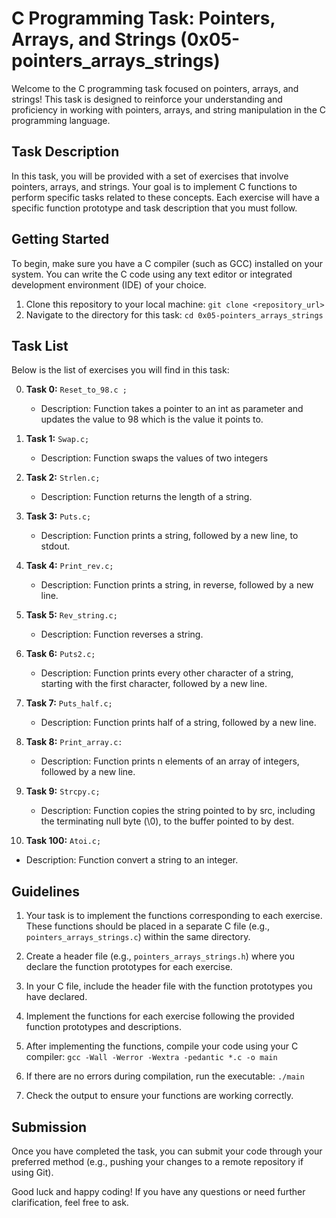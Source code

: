 # C Programming Task: Pointers, Arrays, and Strings (0x05-pointers_arrays_strings)

Welcome to the C programming task focused on pointers, arrays, and strings! This task is designed to reinforce your understanding and proficiency in working with pointers, arrays, and string manipulation in the C programming language.

## Task Description

In this task, you will be provided with a set of exercises that involve pointers, arrays, and strings. Your goal is to implement C functions to perform specific tasks related to these concepts. Each exercise will have a specific function prototype and task description that you must follow.

## Getting Started

To begin, make sure you have a C compiler (such as GCC) installed on your system. You can write the C code using any text editor or integrated development environment (IDE) of your choice.

1. Clone this repository to your local machine: `git clone <repository_url>`
2. Navigate to the directory for this task: `cd 0x05-pointers_arrays_strings`

## Task List

Below is the list of exercises you will find in this task:

0. **Task 0:** `Reset_to_98.c ;`
   - Description: Function takes a pointer to an int as parameter and updates the value to 98 which is the value it points to.
   
1. **Task 1:** `Swap.c;`
   - Description: Function swaps the values of two integers

2. **Task 2:** `Strlen.c;`
   - Description: Function returns the length of a string.

3. **Task 3:** `Puts.c;`
   - Description: Function prints a string, followed by a new line, to stdout.

4. **Task 4:** `Print_rev.c;`
   - Description: Function prints a string, in reverse, followed by a new line.

5. **Task 5:** `Rev_string.c;`
   - Description: Function reverses a string.

6. **Task 6:** `Puts2.c;`
   - Description: Function prints every other character of a string, starting with the first character, followed by a new line.

7. **Task 7:** `Puts_half.c;`
   - Description: Function prints half of a string, followed by a new line.

8. **Task 8:** `Print_array.c:`
   - Description: Function prints n elements of an array of integers, followed by a new line.

9. **Task 9:** `Strcpy.c;`
   - Description: Function copies the string pointed to by src, including the terminating null byte (\0), to the buffer pointed to by dest.

100. **Task 100:** `Atoi.c;`
   - Description: Function convert a string to an integer.

## Guidelines

1. Your task is to implement the functions corresponding to each exercise. These functions should be placed in a separate C file (e.g., `pointers_arrays_strings.c`) within the same directory.

2. Create a header file (e.g., `pointers_arrays_strings.h`) where you declare the function prototypes for each exercise.

3. In your C file, include the header file with the function prototypes you have declared.

4. Implement the functions for each exercise following the provided function prototypes and descriptions.

5. After implementing the functions, compile your code using your C compiler: `gcc -Wall -Werror -Wextra -pedantic *.c -o main`

6. If there are no errors during compilation, run the executable: `./main`

7. Check the output to ensure your functions are working correctly.

## Submission

Once you have completed the task, you can submit your code through your preferred method (e.g., pushing your changes to a remote repository if using Git).

Good luck and happy coding! If you have any questions or need further clarification, feel free to ask.
